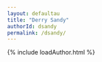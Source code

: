 ```yaml
---
layout: defaultau
title: "Derry Sandy"
authorId: dsandy
permalink: /dsandy/
---
```

{% include loadAuthor.html %}
<script>
    $(document).ready(function(){
        showAuthorBio('{{ page.authorId }}');
   });
</script>

